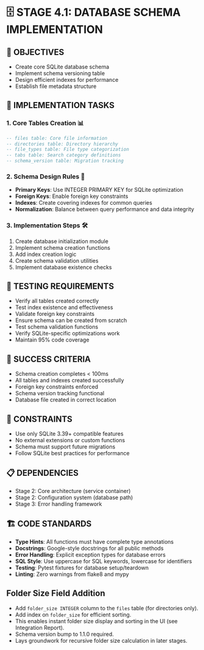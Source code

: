 # 🗄️ STAGE 4.1: DATABASE SCHEMA IMPLEMENTATION

## 📝 OBJECTIVES
- Create core SQLite database schema
- Implement schema versioning table
- Design efficient indexes for performance
- Establish file metadata structure

## 🔧 IMPLEMENTATION TASKS

### 1. Core Tables Creation 📊
```sql
-- files table: Core file information
-- directories table: Directory hierarchy
-- file_types table: File type categorization
-- tabs table: Search category definitions
-- schema_version table: Migration tracking
```

### 2. Schema Design Rules 📐
- **Primary Keys**: Use INTEGER PRIMARY KEY for SQLite optimization
- **Foreign Keys**: Enable foreign key constraints
- **Indexes**: Create covering indexes for common queries
- **Normalization**: Balance between query performance and data integrity

### 3. Implementation Steps 🛠️
1. Create database initialization module
2. Implement schema creation functions
3. Add index creation logic
4. Create schema validation utilities
5. Implement database existence checks

## 🧪 TESTING REQUIREMENTS
- Verify all tables created correctly
- Test index existence and effectiveness
- Validate foreign key constraints
- Ensure schema can be created from scratch
- Test schema validation functions
- Verify SQLite-specific optimizations work
- Maintain 95% code coverage

## 🎯 SUCCESS CRITERIA
- Schema creation completes < 100ms
- All tables and indexes created successfully
- Foreign key constraints enforced
- Schema version tracking functional
- Database file created in correct location

## 🚫 CONSTRAINTS
- Use only SQLite 3.39+ compatible features
- No external extensions or custom functions
- Schema must support future migrations
- Follow SQLite best practices for performance

## 📋 DEPENDENCIES
- Stage 2: Core architecture (service container)
- Stage 2: Configuration system (database path)
- Stage 3: Error handling framework

## 🏗️ CODE STANDARDS
- **Type Hints**: All functions must have complete type annotations
- **Docstrings**: Google-style docstrings for all public methods
- **Error Handling**: Explicit exception types for database errors
- **SQL Style**: Use uppercase for SQL keywords, lowercase for identifiers
- **Testing**: Pytest fixtures for database setup/teardown
- **Linting**: Zero warnings from flake8 and mypy

## Folder Size Field Addition

- Add `folder_size INTEGER` column to the `files` table (for directories only).
- Add index on `folder_size` for efficient sorting.
- This enables instant folder size display and sorting in the UI (see Integration Report).
- Schema version bump to 1.1.0 required.
- Lays groundwork for recursive folder size calculation in later stages.